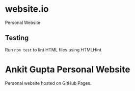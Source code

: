 <!-- <<<<<<< codex/add-html-validation-test-script -->
# website.io
Personal Website

## Testing

Run `npm test` to lint HTML files using HTMLHint.
<!-- ======= -->
# Ankit Gupta Personal Website
Personal website hosted on GitHub Pages.
<!-- >>>>>>> master -->
